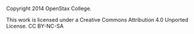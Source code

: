 Copyright 2014 OpenStax College.

This work is licensed under a Creative Commons Attribution 4.0 Unported License.
CC BY-NC-SA